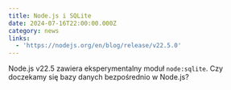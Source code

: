 ```yaml
---
title: Node.js i SQLite
date: 2024-07-16T22:00:00.000Z
category: news
links:
  - 'https://nodejs.org/en/blog/release/v22.5.0'
---
```


Node.js v22.5 zawiera eksperymentalny moduł `node:sqlite`. Czy doczekamy się bazy danych bezpośrednio w Node.js?
